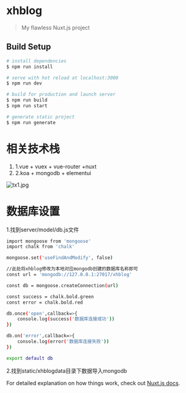 # xhblog

> My flawless Nuxt.js project

## Build Setup

``` bash
# install dependencies
$ npm run install

# serve with hot reload at localhost:3000
$ npm run dev

# build for production and launch server
$ npm run build
$ npm run start

# generate static project
$ npm run generate
```
# 相关技术栈
1. 1.vue + vuex + vue-router +nuxt
2. 2.koa + mongodb + elementui

![tx1.jpg](tx1.jpg)

# 数据库设置
1.找到server/model/db.js文件
``` bash
import mongoose from 'mongoose'
import chalk from 'chalk'

mongoose.set('useFindAndModify', false)

//此处将xhblog修改为本地对应mongodb创建的数据库名称即可
const url = 'mongodb://127.0.0.1:27017/xhblog'

const db = mongoose.createConnection(url)

const success = chalk.bold.green
const error = chalk.bold.red

db.once('open',callback=>{
    console.log(success('数据库连接成功'))
})

db.on('error',callback=>{
    console.log(error('数据库连接失败'))
})

export default db
```
2.找到static/xhblogdata目录下数据导入mongodb

For detailed explanation on how things work, check out [Nuxt.js docs](https://nuxtjs.org).
